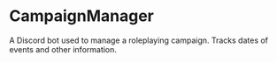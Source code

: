 # CampaignManager
A Discord bot used to manage a roleplaying campaign. Tracks dates of events and other information.
